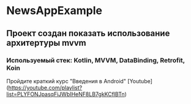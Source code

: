 # NewsAppExample
## Проект создан показать использование архитертуры mvvm
### Используемый стек: Kotlin, MVVM, DataBinding, Retrofit, Koin
Пройдите краткий курс "Введения в Android" [Youtube] (https://youtube.com/playlist?list=PLYFONJpasqFiJWbIHeNF8LB7gkKCflBTn)
